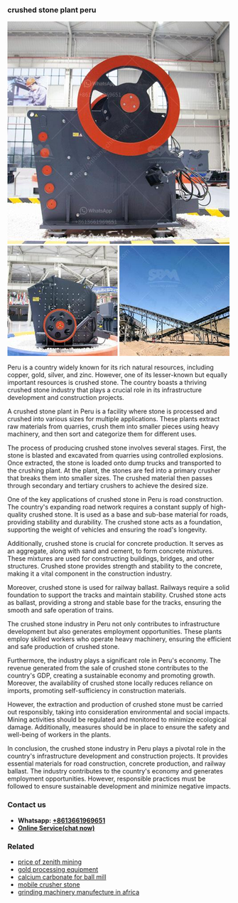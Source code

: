 <h3>crushed stone plant peru</h3><img src='1702953104.jpg' alt=''><p>Peru is a country widely known for its rich natural resources, including copper, gold, silver, and zinc. However, one of its lesser-known but equally important resources is crushed stone. The country boasts a thriving crushed stone industry that plays a crucial role in its infrastructure development and construction projects.</p><p>A crushed stone plant in Peru is a facility where stone is processed and crushed into various sizes for multiple applications. These plants extract raw materials from quarries, crush them into smaller pieces using heavy machinery, and then sort and categorize them for different uses.</p><p>The process of producing crushed stone involves several stages. First, the stone is blasted and excavated from quarries using controlled explosions. Once extracted, the stone is loaded onto dump trucks and transported to the crushing plant. At the plant, the stones are fed into a primary crusher that breaks them into smaller sizes. The crushed material then passes through secondary and tertiary crushers to achieve the desired size.</p><p>One of the key applications of crushed stone in Peru is road construction. The country's expanding road network requires a constant supply of high-quality crushed stone. It is used as a base and sub-base material for roads, providing stability and durability. The crushed stone acts as a foundation, supporting the weight of vehicles and ensuring the road's longevity.</p><p>Additionally, crushed stone is crucial for concrete production. It serves as an aggregate, along with sand and cement, to form concrete mixtures. These mixtures are used for constructing buildings, bridges, and other structures. Crushed stone provides strength and stability to the concrete, making it a vital component in the construction industry.</p><p>Moreover, crushed stone is used for railway ballast. Railways require a solid foundation to support the tracks and maintain stability. Crushed stone acts as ballast, providing a strong and stable base for the tracks, ensuring the smooth and safe operation of trains.</p><p>The crushed stone industry in Peru not only contributes to infrastructure development but also generates employment opportunities. These plants employ skilled workers who operate heavy machinery, ensuring the efficient and safe production of crushed stone.</p><p>Furthermore, the industry plays a significant role in Peru's economy. The revenue generated from the sale of crushed stone contributes to the country's GDP, creating a sustainable economy and promoting growth. Moreover, the availability of crushed stone locally reduces reliance on imports, promoting self-sufficiency in construction materials.</p><p>However, the extraction and production of crushed stone must be carried out responsibly, taking into consideration environmental and social impacts. Mining activities should be regulated and monitored to minimize ecological damage. Additionally, measures should be in place to ensure the safety and well-being of workers in the plants.</p><p>In conclusion, the crushed stone industry in Peru plays a pivotal role in the country's infrastructure development and construction projects. It provides essential materials for road construction, concrete production, and railway ballast. The industry contributes to the country's economy and generates employment opportunities. However, responsible practices must be followed to ensure sustainable development and minimize negative impacts.</p><h3>Contact us</h3><ul><li><strong>Whatsapp:&nbsp;<a href="https://wa.me/8613661969651">+8613661969651</a></strong></li><li><a href="https://swt.shibang-china.com/?git&amp;zhl&amp;crushed stone plant peru"><strong>Online Service(chat now)</strong></a></li></ul><h3>Related</h3><ul><li><a href='price of zenith mining.md'>price of zenith mining</a></li><li><a href='gold processing equipment.md'>gold processing equipment</a></li><li><a href='calcium carbonate for ball mill.md'>calcium carbonate for ball mill</a></li><li><a href='mobile crusher stone.md'>mobile crusher stone</a></li><li><a href='grinding machinery manufecture in africa.md'>grinding machinery manufecture in africa</a></li></ul>